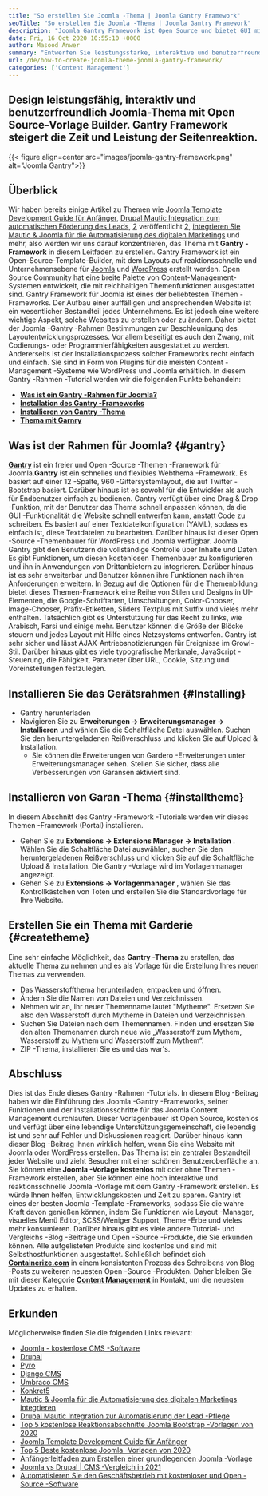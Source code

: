```yaml
---
title: "So erstellen Sie Joomla -Thema | Joomla Gantry Framework" 
seoTitle: "So erstellen Sie Joomla -Thema | Joomla Gantry Framework" 
description: "Joomla Gantry Framework ist Open Source und bietet GUI mit Drag & Drop -Funktionen an, sodass Benutzer schnell dynamische und reaktionsschnelle Joomla -CMS -Vorlagen erstellen können." 
date: Fri, 16 Oct 2020 10:55:10 +0000
author: Masood Anwer
summary: "Entwerfen Sie leistungsstarke, interaktive und benutzerfreundliche Joomla-Themen mit Open Source-Vorlage Builder. Gantry Framework steigert die Zeit und Leistung der Seitenreaktion." 
url: /de/how-to-create-joomla-theme-joomla-gantry-framework/
categories: ['Content Management']
---
```


## Design leistungsfähig, interaktiv und benutzerfreundlich Joomla-Thema mit Open Source-Vorlage Builder. Gantry Framework steigert die Zeit und Leistung der Seitenreaktion.

{{< figure align=center src="images/joomla-gantry-framework.png" alt="Joomla Gantry">}}


## **Überblick** 
Wir haben bereits einige Artikel zu Themen wie [Joomla Template Development Guide für Anfänger][1], [Drupal Mautic Integration zum automatischen Förderung des Leads][2], [2] veröffentlicht [2], [integrieren Sie Mautic & Joomla für die Automatisierung des digitalen Marketings][3] und mehr, also werden wir uns darauf konzentrieren, das Thema mit **Gantry -Framework** in diesem Leitfaden zu erstellen. Gantry Framework ist ein Open-Source-Template-Builder, mit dem Layouts auf reaktionsschnelle und Unternehmensebene für [Joomla][4] und [WordPress][5] erstellt werden. Open Source Community hat eine breite Palette von Content-Management-Systemen entwickelt, die mit reichhaltigen Themenfunktionen ausgestattet sind. Gantry Framework für Joomla ist eines der beliebtesten Themen -Frameworks. Der Aufbau einer auffälligen und ansprechenden Website ist ein wesentlicher Bestandteil jedes Unternehmens. Es ist jedoch eine weitere wichtige Aspekt, solche Websites zu erstellen oder zu ändern.
Daher bietet der Joomla -Gantry -Rahmen Bestimmungen zur Beschleunigung des Layoutentwicklungsprozesses. Vor allem beseitigt es auch den Zwang, mit Codierungs- oder Programmierfähigkeiten ausgestattet zu werden. Andererseits ist der Installationsprozess solcher Frameworks recht einfach und einfach. Sie sind in Form von Plugins für die meisten Content -Management -Systeme wie WordPress und Joomla erhältlich. In diesem Gantry -Rahmen -Tutorial werden wir die folgenden Punkte behandeln:
* [ **Was ist ein Gantry -Rahmen für Joomla?** ][6]
* [ **Installation des Gantry -Frameworks** ][7]
* [ **Installieren von Gantry -Thema** ][8]
* [ **Thema mit Garnry** ][9]

## Was ist der Rahmen für Joomla? {#gantry}

[ **Gantry**][10] ist ein freier und Open -Source -Themen -Framework für Joomla.**Gantry** ist ein schnelles und flexibles Webthema -Framework. Es basiert auf einer 12 -Spalte, 960 -Gittersystemlayout, die auf Twitter -Bootstrap basiert. Darüber hinaus ist es sowohl für die Entwickler als auch für Endbenutzer einfach zu bedienen. Gantry verfügt über eine Drag & Drop -Funktion, mit der Benutzer das Thema schnell anpassen können, da die GUI -Funktionalität die Website schnell entwerfen kann, anstatt Code zu schreiben. Es basiert auf einer Textdateikonfiguration (YAML), sodass es einfach ist, diese Textdateien zu bearbeiten. Darüber hinaus ist dieser Open -Source -Themenbauer für WordPress und Joomla verfügbar. Joomla Gantry gibt den Benutzern die vollständige Kontrolle über Inhalte und Daten. Es gibt Funktionen, um diesen kostenlosen Themenbauer zu konfigurieren und ihn in Anwendungen von Drittanbietern zu integrieren. Darüber hinaus ist es sehr erweiterbar und Benutzer können ihre Funktionen nach ihren Anforderungen erweitern.
In Bezug auf die Optionen für die Themenbildung bietet dieses Themen-Framework eine Reihe von Stilen und Designs in UI-Elementen, die Google-Schriftarten, Umschaltungen, Color-Chooser, Image-Chooser, Präfix-Etiketten, Sliders Textplus mit Suffix und vieles mehr enthalten. Tatsächlich gibt es Unterstützung für das Recht zu links, wie Arabisch, Farsi und einige mehr. Benutzer können die Größe der Blöcke steuern und jedes Layout mit Hilfe eines Netzsystems entwerfen. Gantry ist sehr sicher und lässt AJAX-Antriebsnotizierungen für Ereignisse im Growl-Stil. Darüber hinaus gibt es viele typografische Merkmale, JavaScript -Steuerung, die Fähigkeit, Parameter über URL, Cookie, Sitzung und Voreinstellungen festzulegen.

## Installieren Sie das Gerätsrahmen {#Installing}

  * Gantry herunterladen
* Navigieren Sie zu **Erweiterungen -> Erweiterungsmanager -> Installieren** und wählen Sie die Schaltfläche Datei auswählen. Suchen Sie den heruntergeladenen Reißverschluss und klicken Sie auf Upload & Installation.
  * Sie können die Erweiterungen von Gardero -Erweiterungen unter Erweiterungsmanager sehen. Stellen Sie sicher, dass alle Verbesserungen von Garansen aktiviert sind.

## Installieren von Garan -Thema {#installtheme}

In diesem Abschnitt des Gantry -Framework -Tutorials werden wir dieses Themen -Framework (Portal) installieren.
* Gehen Sie zu **Extensions -> Extensions Manager -> Installation** . Wählen Sie die Schaltfläche Datei auswählen, suchen Sie den heruntergeladenen Reißverschluss und klicken Sie auf die Schaltfläche Upload & Installation. Die Gantry -Vorlage wird im Vorlagenmanager angezeigt.
* Gehen Sie zu **Extensions -> Vorlagenmanager** , wählen Sie das Kontrollkästchen von Toten und erstellen Sie die Standardvorlage für Ihre Website.

## Erstellen Sie ein Thema mit Garderie {#createtheme}

Eine sehr einfache Möglichkeit, das **Gantry -Thema** zu erstellen, das aktuelle Thema zu nehmen und es als Vorlage für die Erstellung Ihres neuen Themas zu verwenden.
  * Das Wasserstoffthema herunterladen, entpacken und öffnen.
  * Ändern Sie die Namen von Dateien und Verzeichnissen.
  * Nehmen wir an, Ihr neuer Themenname lautet "Mytheme". Ersetzen Sie also den Wasserstoff durch Mytheme in Dateien und Verzeichnissen.
  * Suchen Sie Dateien nach dem Themennamen. Finden und ersetzen Sie den alten Themenamen durch neue wie „Wasserstoff zum Mythem, Wasserstoff zu Mythem und Wasserstoff zum Mythem“.
  * ZIP -Thema, installieren Sie es und das war's.

## Abschluss
Dies ist das Ende dieses Gantry -Rahmen -Tutorials. In diesem Blog -Beitrag haben wir die Einführung des Joomla -Gantry -Frameworks, seiner Funktionen und der Installationsschritte für das Joomla Content Management durchlaufen. Dieser Vorlagenbauer ist Open Source, kostenlos und verfügt über eine lebendige Unterstützungsgemeinschaft, die lebendig ist und sehr auf Fehler und Diskussionen reagiert. Darüber hinaus kann dieser Blog -Beitrag Ihnen wirklich helfen, wenn Sie eine Website mit Joomla oder WordPress erstellen. Das Thema ist ein zentraler Bestandteil jeder Website und zieht Besucher mit einer schönen Benutzeroberfläche an. Sie können eine **Joomla -Vorlage kostenlos** mit oder ohne Themen -Framework erstellen, aber Sie können eine hoch interaktive und reaktionsschnelle Joomla -Vorlage mit dem Gantry -Framework erstellen. Es würde Ihnen helfen, Entwicklungskosten und Zeit zu sparen.
Gantry ist eines der besten Joomla -Template -Frameworks, sodass Sie die wahre Kraft davon genießen können, indem Sie Funktionen wie Layout -Manager, visuelles Menü Editor, SCSS/Weniger Support, Theme -Erbe und vieles mehr konsumieren. Darüber hinaus gibt es viele andere Tutorial- und Vergleichs -Blog -Beiträge und Open -Source -Produkte, die Sie erkunden können. Alle aufgelisteten Produkte sind kostenlos und sind mit Selbsthostfunktionen ausgestattet. Schließlich befindet sich [ **Containerize.com**][11] in einem konsistenten Prozess des Schreibens von Blog -Posts zu weiteren neuesten Open -Source -Produkten. Daher bleiben Sie mit dieser Kategorie [**Content Management** ][12] in Kontakt, um die neuesten Updates zu erhalten.

## Erkunden
Möglicherweise finden Sie die folgenden Links relevant:
  * [Joomla - kostenlose CMS -Software][13]
  * [Drupal][14]
  * [Pyro][15]
  * [Django CMS][16]
  * [Umbraco CMS][17]
  * [Konkret5][18]
  * [Mautic & Joomla für die Automatisierung des digitalen Marketings integrieren][3]
  * [Drupal Mautic Integration zur Automatisierung der Lead -Pflege][2]
  * [Top 5 kostenlose Reaktionsabschnitte Joomla Bootstrap -Vorlagen von 2020][19]
  * [Joomla Template Development Guide für Anfänger][1]
  * [Top 5 Beste kostenlose Joomla -Vorlagen von 2020][19]
  * [Anfängerleitfaden zum Erstellen einer grundlegenden Joomla -Vorlage][20]
  * [Joomla vs Drupal | CMS -Vergleich in 2021][21]
  * [Automatisieren Sie den Geschäftsbetrieb mit kostenloser und Open -Source -Software][22]



[1]: https://blog.containerize.com/content-management/responsive-joomla-templates-tutorial/
[2]: https://blog.containerize.com/content-management/drupal-tutorial-automate-lead-growth-with-drupal-mautic/
[3]: https://blog.containerize.com/content-management/integrate-mautic-with-joomla-for-marketing-automation/
[4]: https://products.containerize.com/content-management/joomla/
[5]: https://products.containerize.com/blogging/wordpress/
[6]: #gantry
[7]: #Installing
[8]: #installtheme
[9]: #createtheme
[10]: http://gantry.org/
[11]: https://containerize.com
[12]: https://blog.containerize.com/category/content-management/
[13]: https://products.containerize.com/content-management/joomla
[14]: https://products.containerize.com/content-management/drupal
[15]: https://products.containerize.com/content-management/pyro
[16]: https://products.containerize.com/content-management/django
[17]: https://products.containerize.com/content-management/umbraco
[18]: https://products.containerize.com/content-management/concrete5
[19]: https://blog.containerize.com/content-management/top-5-best-free-responsive-joomla-templates-of-2020/
[20]: https://blog.containerize.com/content-management/beginners-guide-to-create-a-basic-joomla-template/
[21]: https://blog.containerize.com/content-management/joomla-vs-drupal-cms-comparison-in-2021/
[22]: https://blog.containerize.com/blogging/automate-business-operations-using-open-source-software/

